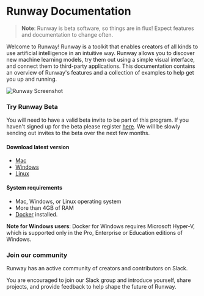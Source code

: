 # Runway Documentation

> __Note__: Runway is beta software, so things are in flux! Expect features and documentation to change often.

Welcome to Runway! Runway is a toolkit that enables creators of all kinds to use artificial intelligence in an intuitive way. Runway allows you to discover new machine learning models, try them out using a simple visual interface, and connect them to third-party applications. This documentation contains an overview of Runway's features and a collection of examples to help get you up and running. 

![Runway Screenshot](https://runway.nyc3.cdn.digitaloceanspaces.com/documentation/models_directory.png)

### Try Runway Beta

You will need to have a valid beta invite to be part of this program. If you haven't signed up for the beta please register [here](https://runwayapp.ai/). We will be slowly sending out invites to the beta over the next few months.

#### Download latest version

* [Mac](https://api.runwayapp.ai/v1/download?platform=mac)
* [Windows](https://api.runwayapp.ai/v1/download?platform=windows)
* [Linux](https://api.runwayapp.ai/v1/download?platform=linux)

#### System requirements

* Mac, Windows, or Linux operating system
* More than 4GB of RAM
* [Docker](https://www.docker.com/) installed.

<p class='note'><b>Note for Windows users</b>: Docker for Windows requires Microsoft Hyper-V, which is supported only in the Pro, Enterprise or Education editions of Windows.</p>

### Join our community

Runway has an active community of creators and contributors on Slack. 

You are encouraged to join our Slack group and introduce yourself, share projects, and provide feedback to help shape the future of Runway.